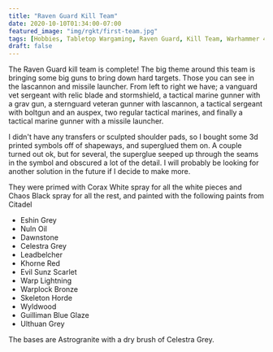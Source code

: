 ```yaml
---
title: "Raven Guard Kill Team"
date: 2020-10-10T01:34:00-07:00
featured_image: "img/rgkt/first-team.jpg"
tags: [Hobbies, Tabletop Wargaming, Raven Guard, Kill Team, Warhammer 40k]
draft: false
---
```


The Raven Guard kill team is complete! The big theme around this team is bringing some big
guns to bring down hard targets. Those you can see in the lascannon and missile launcher. From
left to right we have; a vanguard vet sergeant with relic blade and stormshield, a tactical
marine gunner with a grav gun, a sternguard veteran gunner with lascannon, a tactical sergeant
with boltgun and an auspex, two regular tactical marines, and finally a tactical marine gunner
with a missile launcher.

I didn't have any transfers or sculpted shoulder pads, so I bought some 3d printed symbols
off of shapeways, and superglued them on. A couple turned out ok, but for several, the superglue
seeped up through the seams in the symbol and obscured a lot of the detail. I will probably be
looking for another solution in the future if I decide to make more.

They were primed with Corax White spray for all the white pieces and Chaos Black spray
for all the rest, and painted with the following paints from Citadel

- Eshin Grey
- Nuln Oil
- Dawnstone
- Celestra Grey
- Leadbelcher
- Khorne Red
- Evil Sunz Scarlet
- Warp Lightning
- Warplock Bronze
- Skeleton Horde
- Wyldwood
- Guilliman Blue Glaze
- Ulthuan Grey

The bases are Astrogranite with a dry brush of Celestra Grey.

